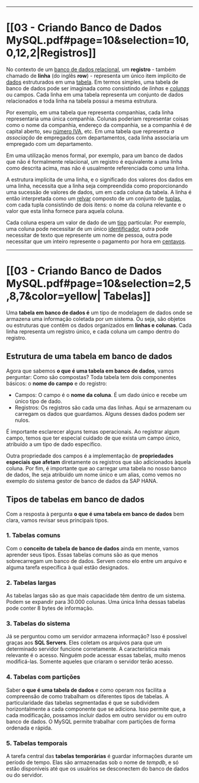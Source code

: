 
---
# [[03 - Criando Banco de Dados MySQL.pdf#page=10&selection=10,0,12,2|Registros]]

No contexto de um [banco de dados relacional](https://pt.wikipedia.org/wiki/Banco_de_dados_relacional "Banco de dados relacional"), um **registro** - também chamado de **linha** (do inglês **row**) - representa um único item implícito de [dados](https://pt.wikipedia.org/wiki/Dado "Dado") estruturados em uma [tabela](https://pt.wikipedia.org/wiki/Tabela "Tabela"). Em termos simples, uma tabela de banco de dados pode ser imaginada como consistindo de _linhas_ e _[colunas](https://pt.wikipedia.org/wiki/Coluna "Coluna")_ ou campos. Cada linha em uma tabela representa um conjunto de dados relacionados e toda linha na tabela possui a mesma estrutura.

Por exemplo, em uma tabela que representa companhias, cada linha representaria uma única companhia. Colunas poderiam representar coisas como o nome da companhia, endereço da companhia, se a companhia é de capital aberto, seu [número IVA](https://pt.wikipedia.org/w/index.php?title=N%C3%BAmero_IVA&action=edit&redlink=1 "Número IVA (página não existe)"), etc. Em uma tabela que representa _a associação_ de empregados com departamentos, cada linha associaria um empregado com um departamento.

Em uma utilização menos formal, por exemplo, para um banco de dados que não é formalmente relacional, um registro é equivalente a uma linha como descrita acima, mas não é usualmente referenciada como uma linha.

A estrutura implícita de uma linha, e o significado dos valores dos dados em uma linha, necessita que a linha seja compreendida como proporcionando uma sucessão de valores de dados, um em cada coluna da tabela. A linha é então interpretada como um [relvar](https://pt.wikipedia.org/w/index.php?title=Relvar&action=edit&redlink=1 "Relvar (página não existe)") composto de um conjunto de [tuplas](https://pt.wikipedia.org/wiki/Tupla "Tupla"), com cada tupla consistindo de dois itens: o nome da coluna relevante e o valor que esta linha fornece para aquela coluna.

Cada coluna espera um valor de dado de um [tipo](https://pt.wikipedia.org/wiki/Tipo_de_dado "Tipo de dado") particular. Por exemplo, uma coluna pode necessitar de um único [identificador](https://pt.wikipedia.org/wiki/Identificador "Identificador"), outra pode necessitar de texto que represente um nome de pessoa, outra pode necessitar que um inteiro represente o pagamento por hora em [centavos](https://pt.wikipedia.org/wiki/Centavos "Centavos").

---
# [[03 - Criando Banco de Dados MySQL.pdf#page=10&selection=2,5,8,7&color=yellow| Tabelas]]

Uma **tabela em banco de dados é** um tipo de modelagem de dados onde se armazena uma informação coletada por um sistema. Ou seja, são objetos ou estruturas que contêm os dados organizados em **linhas e colunas**. Cada linha representa um registro único, e cada coluna um campo dentro do registro.
## Estrutura de uma tabela em banco de dados

Agora que sabemos **o que é uma tabela em banco de dados**, vamos perguntar: Como são compostas? Toda tabela tem dois componentes básicos: o **nome do campo** e do registro:

- Campos: O campo é o **nome da coluna**. É um dado único e recebe um único tipo de dado.
- Registros: Os registros são cada uma das linhas. Aqui se armazenam ou carregam os dados que guardamos. Alguns desses dados podem ser nulos.

É importante esclarecer alguns temas operacionais. Ao registrar algum campo, temos que ter especial cuidado de que exista um campo único, atribuído a um tipo de dado específico.

Outra propriedade dos campos é a implementação de **propriedades especiais que afetam** diretamente os registros que são adicionados àquela coluna. Por fim, é importante que ao carregar uma tabela no nosso banco de dados, lhe seja atribuído um nome único e um alias, como vemos no exemplo do sistema gestor de banco de dados da SAP HANA.
## Tipos de tabelas em banco de dados

Com a resposta à pergunta **o que é uma tabela em banco de dados** bem clara, vamos revisar seus principais tipos.

### 1. Tabelas comuns

Com o **conceito de tabela de banco de dados** ainda em mente, vamos aprender seus tipos. Essas tabelas comuns são as que menos sobrecarregam um banco de dados. Servem como elo entre um arquivo e alguma tarefa específica à qual estão designados.

### 2. Tabelas largas

As tabelas largas são as que mais capacidade têm dentro de um sistema. Podem se expandir para 30.000 colunas. Uma única linha dessas tabelas pode conter 8 bytes de informação.

### 3. Tabelas do sistema

Já se perguntou como um servidor armazena informação? Isso é possível graças aos **SQL Servers**. Eles coletam os arquivos para que um determinado servidor funcione corretamente. A característica mais relevante é o acesso. Ninguém pode acessar essas tabelas, muito menos modificá-las. Somente aqueles que criaram o servidor terão acesso.

### 4. Tabelas com partições

Saber **o que é uma tabela de dados** e como operam nos facilita a compreensão de como trabalham os diferentes tipos de tabelas. A particularidade das tabelas segmentadas é que se subdividem horizontalmente a cada componente que se adiciona. Isso permite que, a cada modificação, possamos incluir dados em outro servidor ou em outro banco de dados. O MySQL permite trabalhar com partições de forma ordenada e rápida.

### 5. Tabelas temporais

A tarefa central das **tabelas temporárias** é guardar informações durante um período de tempo. Elas são armazenadas sob o nome de _tempdb_, e só estão disponíveis até que os usuários se desconectem do banco de dados ou do servidor.




